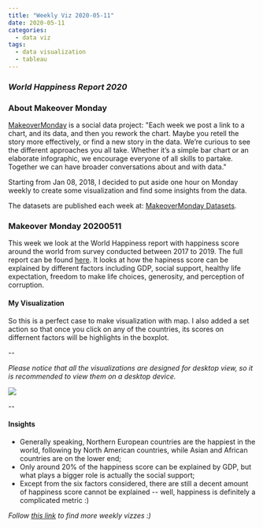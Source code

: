 ```yaml
---
title: "Weekly Viz 2020-05-11"
date: 2020-05-11
categories:
  - data viz
tags:
  - data visualization
  - tableau
---
```


### *World Happiness Report 2020*


### About Makeover Monday

[MakeoverMonday](http://www.makeovermonday.co.uk/) is a social data project:
"Each week we post a link to a chart, and its data, and then you rework the chart.
Maybe you retell the story more effectively, or find a new story in the data.
We’re curious to see the different approaches you all take. Whether it’s a simple bar chart or an elaborate infographic, we encourage everyone of all skills to partake.
Together we can have broader conversations about and with data."

Starting from Jan 08, 2018, I decided to put aside one hour on Monday weekly to create some visualization and find some insights from the data.

The datasets are published each week at: [MakeoverMonday Datasets](http://www.makeovermonday.co.uk/data/).

### Makeover Monday 20200511

This week we look at the World Happiness report with happiness score around the world from survey conducted between 2017 to 2019. The full report can be found [here](https://worldhappiness.report/). It looks at how the hapiness score can be explained by different factors including GDP, social support, healthy life expectation, freedom to make life choices, generosity, and perception of corruption.  

#### My Visualization

So this is a perfect case to make visualization with map. I also added a set action so that once you click on any of the countries, its scores on differnent factors will be highlights in the boxplot.  

--  

*Please notice that all the visualizations are designed for desktop view, so it is recommended to view them on a desktop device.*  

<div class='tableauPlaceholder' id='viz1589259204827' style='position: relative'>
<noscript><a href='#'>
  <img alt=' ' src='https:&#47;&#47;public.tableau.com&#47;static&#47;images&#47;Ma&#47;MakeOverMonday2020511WorldHappinessReport2020&#47;WorldHappinessReport&#47;1_rss.png' style='border: none' />
</a></noscript>
<object class='tableauViz'  style='display:none;'>
  <param name='host_url' value='https%3A%2F%2Fpublic.tableau.com%2F' />
  <param name='embed_code_version' value='3' /> 
  <param name='site_root' value='' />
  <param name='name' value='MakeOverMonday2020511WorldHappinessReport2020&#47;WorldHappinessReport' />
  <param name='tabs' value='no' />
  <param name='toolbar' value='yes' />
  <param name='static_image' value='https:&#47;&#47;public.tableau.com&#47;static&#47;images&#47;Ma&#47;MakeOverMonday2020511WorldHappinessReport2020&#47;WorldHappinessReport&#47;1.png' />
  <param name='animate_transition' value='yes' />
  <param name='display_static_image' value='yes' />
  <param name='display_spinner' value='yes' />
  <param name='display_overlay' value='yes' />
  <param name='display_count' value='yes' />
  <param name='filter' value='publish=yes' />
</object></div>           
<script type='text/javascript'>        
  var divElement = document.getElementById('viz1589259204827'); 
  var vizElement = divElement.getElementsByTagName('object')[0];     
  if ( divElement.offsetWidth > 800 ) { vizElement.style.width='800px';vizElement.style.height='827px';} else if ( divElement.offsetWidth > 500 ) { vizElement.style.width='800px';vizElement.style.height='827px';} else { vizElement.style.width='100%';vizElement.style.height='777px';}         
  var scriptElement = document.createElement('script');     
  scriptElement.src = 'https://public.tableau.com/javascripts/api/viz_v1.js';      
  vizElement.parentNode.insertBefore(scriptElement, vizElement);             
</script>
  
  
--  

#### Insights
* Generally speaking, Northern European countries are the happiest in the world, following by North American countries, while Asian and African countries are on the lower end;  
* Only around 20% of the happiness score can be explained by GDP, but what plays a bigger role is actually the social support;  
* Except from the six factors considered, there are still a decent amount of happiness score cannot be explained -- well, happiness is definitely a complicated metric :)  


*Follow [this link](https://yudong-94.github.io/personal-website/project/MakeOverMonday2020/) to find more weekly vizzes :)*